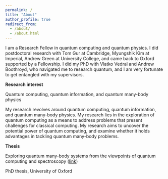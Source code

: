 ```yaml
---
permalink: /
title: "About"
author_profile: true
redirect_from: 
  - /about/
  - /about.html
---
```


I am a Research Fellow in quantum computing and quantum physics. I did postdoctoral research with Tom Gur at Cambridge, Myungshik Kim at Imperial, Andrew Green at University College, and came back to Oxford supported by a Fellowship. I did my PhD with Vlatko Vedral and Andrew Boothroyd, who navigated me to research quantum, and I am very fortunate to get entangled with my supervisors.


**Research interest**

Quantum computing, quantum information, and quantum many-body physics

My research revolves around quantum computing, quantum information, and quantum many-body physics. My research lies in the exploration of quantum computing as a means to address problems that present challenges for classical computing. My research aims to uncover the potential power of quantum computing, and examine whether it holds advantages in tackling quantum many-body problems.


**Thesis**

Exploring quantum many-body systems from the viewpoints of quantum computing and spectroscopy ([link](https://ora.ox.ac.uk/objects/uuid:de5499cb-9c49-4be3-acc1-5be4cb81099d))

PhD thesis, University of Oxford
